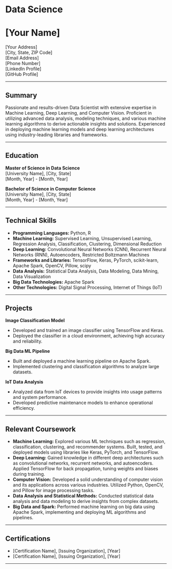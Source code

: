# Data Science

# [Your Name]

[Your Address]  
[City, State, ZIP Code]  
[Email Address]  
[Phone Number]  
[LinkedIn Profile]  
[GitHub Profile]

---

## Summary

Passionate and results-driven Data Scientist with extensive expertise in Machine Learning, Deep Learning, and Computer Vision. Proficient in utilizing advanced data analysis, modeling techniques, and various machine learning algorithms to derive actionable insights and solutions. Experienced in deploying machine learning models and deep learning architectures using industry-leading libraries and frameworks.

---

## Education

**Master of Science in Data Science**  
[University Name], [City, State]  
[Month, Year] - [Month, Year]

**Bachelor of Science in Computer Science**  
[University Name], [City, State]  
[Month, Year] - [Month, Year]

---

## Technical Skills

- **Programming Languages:** Python, R
- **Machine Learning:** Supervised Learning, Unsupervised Learning, Regression Analysis, Classification, Clustering, Dimensional Reduction
- **Deep Learning:** Convolutional Neural Networks (CNN), Recurrent Neural Networks (RNN), Autoencoders, Restricted Boltzmann Machines
- **Frameworks and Libraries:** TensorFlow, Keras, PyTorch, scikit-learn, Apache Spark, OpenCV, Pillow, scipy
- **Data Analysis:** Statistical Data Analysis, Data Modeling, Data Mining, Data Visualization
- **Big Data Technologies:** Apache Spark
- **Other Technologies:** Digital Signal Processing, Internet of Things (IoT)

---

## Projects

**Image Classification Model**

- Developed and trained an image classifier using TensorFlow and Keras.
- Deployed the classifier in a cloud environment, achieving high accuracy and reliability.

**Big Data ML Pipeline**

- Built and deployed a machine learning pipeline on Apache Spark.
- Implemented clustering and classification algorithms to analyze large datasets.

**IoT Data Analysis**

- Analyzed data from IoT devices to provide insights into usage patterns and system performance.
- Developed predictive maintenance models to enhance operational efficiency.

---

## Relevant Coursework

- **Machine Learning:** Explored various ML techniques such as regression, classification, clustering, and recommender systems. Built, tested, and deployed models using libraries like Keras, PyTorch, and TensorFlow.
- **Deep Learning:** Gained knowledge in different deep architectures such as convolutional networks, recurrent networks, and autoencoders. Applied TensorFlow for back propagation, tuning weights and biases during training.
- **Computer Vision:** Developed a solid understanding of computer vision and its applications across various industries. Utilized Python, OpenCV, and Pillow for image processing tasks.
- **Data Analysis and Statistical Methods:** Conducted statistical data analysis and data modeling to derive insights from complex datasets.
- **Big Data and Spark:** Performed machine learning on big data using Apache Spark, implementing and deploying ML algorithms and pipelines.

---

## Certifications

- [Certification Name], [Issuing Organization], [Year]
- [Certification Name], [Issuing Organization], [Year]

---

```
